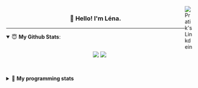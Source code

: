 <!--
<a href="https://twitter.com" target="_blank" rel="nofollow">
 <img align="right" alt="Pratik's Twitter" width="22px" src="https://cdn.jsdelivr.net/npm/simple-icons@v3/icons/twitter.svg" />
</a> 

-->
<a href="https://www.linkedin.com/in/lenagiacalone/" target="_blank" rel="nofollow">
 <img align="right" alt="Pratik's Linkdein" width="22px" src="https://cdn.jsdelivr.net/npm/simple-icons@v3/icons/linkedin.svg" />
</a>



<h3 align="center">👋 Hello! I'm Léna.</h3>

---

<!--
**lgiacalo/lgiacalo** is a ✨ _special_ ✨ repository because its `README.md` (this file) appears on your GitHub profile.

Here are some ideas to get you started:

- 🔭 I’m currently working on ...
- 🌱 I’m currently learning ...
- 👯 I’m looking to collaborate on ...
- 🤔 I’m looking for help with ...
- 💬 Ask me about ...
- 📫 How to reach me: ...
- 😄 Pronouns: ...
- ⚡ Fun fact: ...
-->

<details open>
 <summary> 😇 <b>My Github Stats</b>: </summary>
<br>
<p align = "center">
  <img src = "https://github-readme-stats.vercel.app/api?username=lgiacalo&show_icons=true&theme=nord" width="420">
  <img src = "https://github-readme-stats.vercel.app/api/top-langs/?username=lgiacalo&layout=compact&theme=nord">
</p>
 
<br>
<p align = "center">
  <imp src = "https://github-readme-stats.vercel.app/api/wakatime?username=lgiacalo&theme=nord">
</p>

</details>

<details>
 <summary>🤖 <b>My programming stats</b></summary>
 <br>
 
<!--START_SECTION:waka-->
![Lines of code](https://img.shields.io/badge/From%20Hello%20World%20I%27ve%20Written-956132%20lines%20of%20code-blue)

**🐱 My Github Data** 

> 🏆 611 Contributions in the Year 2021
 > 
> 📦 297.0 kB Used in Github's Storage 
 > 
> 🚫 Not Opted to Hire
 > 
> 📜 44 Public Repositories 
 > 
> 🔑 32 Private Repositories  
 > 
**I'm an Early 🐤** 

```text
🌞 Morning    182 commits    ███░░░░░░░░░░░░░░░░░░░░░░   15.38% 
🌆 Daytime    452 commits    █████████░░░░░░░░░░░░░░░░   38.21% 
🌃 Evening    439 commits    █████████░░░░░░░░░░░░░░░░   37.11% 
🌙 Night      110 commits    ██░░░░░░░░░░░░░░░░░░░░░░░   9.3%

```
📅 **I'm Most Productive on Thursday** 

```text
Monday       182 commits    ███░░░░░░░░░░░░░░░░░░░░░░   15.38% 
Tuesday      163 commits    ███░░░░░░░░░░░░░░░░░░░░░░   13.78% 
Wednesday    220 commits    ████░░░░░░░░░░░░░░░░░░░░░   18.6% 
Thursday     255 commits    █████░░░░░░░░░░░░░░░░░░░░   21.56% 
Friday       168 commits    ███░░░░░░░░░░░░░░░░░░░░░░   14.2% 
Saturday     73 commits     █░░░░░░░░░░░░░░░░░░░░░░░░   6.17% 
Sunday       122 commits    ██░░░░░░░░░░░░░░░░░░░░░░░   10.31%

```


📊 **This Week I Spent My Time On** 

```text
⌚︎ Time Zone: Europe/Paris

💬 Programming Languages: 
JavaScript               30 hrs 11 mins      ███████████████████████░░   92.49% 
CSV                      56 mins             ░░░░░░░░░░░░░░░░░░░░░░░░░   2.87% 
Other                    49 mins             ░░░░░░░░░░░░░░░░░░░░░░░░░   2.53% 
JSON                     20 mins             ░░░░░░░░░░░░░░░░░░░░░░░░░   1.06% 
Markdown                 17 mins             ░░░░░░░░░░░░░░░░░░░░░░░░░   0.91%

🔥 Editors: 
VS Code                  32 hrs 38 mins      █████████████████████████   100.0%

🐱‍💻 Projects: 
pappers-engine           25 hrs 57 mins      ████████████████████░░░░░   79.52% 
script-pappers           5 hrs 18 mins       ████░░░░░░░░░░░░░░░░░░░░░   16.26% 
Unknown Project          1 hr 4 mins         ░░░░░░░░░░░░░░░░░░░░░░░░░   3.32% 
works                    17 mins             ░░░░░░░░░░░░░░░░░░░░░░░░░   0.91%

💻 Operating System: 
Mac                      32 hrs 38 mins      █████████████████████████   100.0%

```

**I Mostly Code in C** 

```text
C                        26 repos            ████████░░░░░░░░░░░░░░░░░   33.33% 
JavaScript               13 repos            ████░░░░░░░░░░░░░░░░░░░░░   16.67% 
HTML                     8 repos             ██░░░░░░░░░░░░░░░░░░░░░░░   10.26% 
Shell                    8 repos             ██░░░░░░░░░░░░░░░░░░░░░░░   10.26% 
C++                      4 repos             █░░░░░░░░░░░░░░░░░░░░░░░░   5.13%

```


**Timeline**

![Chart not found](https://raw.githubusercontent.com/lgiacalo/lgiacalo/main/charts/bar_graph.png) 


<!--END_SECTION:waka-->

</details>
